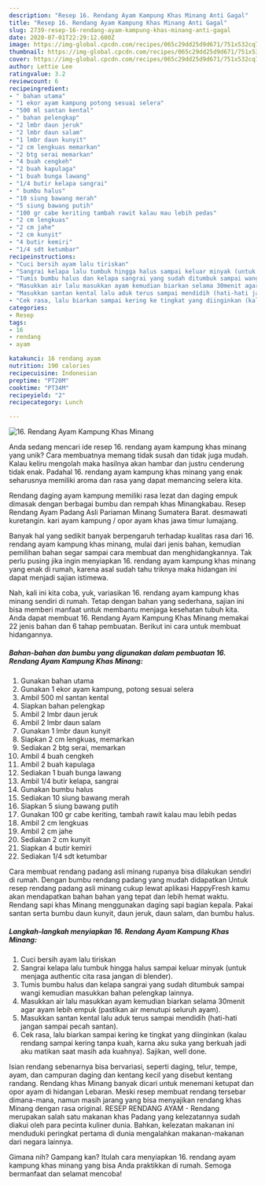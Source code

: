 ```yaml
---
description: "Resep 16. Rendang Ayam Kampung Khas Minang Anti Gagal"
title: "Resep 16. Rendang Ayam Kampung Khas Minang Anti Gagal"
slug: 2739-resep-16-rendang-ayam-kampung-khas-minang-anti-gagal
date: 2020-07-01T22:29:12.600Z
image: https://img-global.cpcdn.com/recipes/065c29dd25d9d671/751x532cq70/16-rendang-ayam-kampung-khas-minang-foto-resep-utama.jpg
thumbnail: https://img-global.cpcdn.com/recipes/065c29dd25d9d671/751x532cq70/16-rendang-ayam-kampung-khas-minang-foto-resep-utama.jpg
cover: https://img-global.cpcdn.com/recipes/065c29dd25d9d671/751x532cq70/16-rendang-ayam-kampung-khas-minang-foto-resep-utama.jpg
author: Lettie Lee
ratingvalue: 3.2
reviewcount: 6
recipeingredient:
- " bahan utama"
- "1 ekor ayam kampung potong sesuai selera"
- "500 ml santan kental"
- " bahan pelengkap"
- "2 lmbr daun jeruk"
- "2 lmbr daun salam"
- "1 lmbr daun kunyit"
- "2 cm lengkuas memarkan"
- "2 btg serai memarkan"
- "4 buah cengkeh"
- "2 buah kapulaga"
- "1 buah bunga lawang"
- "1/4 butir kelapa sangrai"
- " bumbu halus"
- "10 siung bawang merah"
- "5 siung bawang putih"
- "100 gr cabe keriting tambah rawit kalau mau lebih pedas"
- "2 cm lengkuas"
- "2 cm jahe"
- "2 cm kunyit"
- "4 butir kemiri"
- "1/4 sdt ketumbar"
recipeinstructions:
- "Cuci bersih ayam lalu tiriskan"
- "Sangrai kelapa lalu tumbuk hingga halus sampai keluar minyak (untuk menjaga authentic cita rasa jangan di blender)."
- "Tumis bumbu halus dan kelapa sangrai yang sudah ditumbuk sampai wangi kemudian masukkan bahan pelengkap lainnya."
- "Masukkan air lalu masukkan ayam kemudian biarkan selama 30menit agar ayam lebih empuk (pastikan air menutupi seluruh ayam)."
- "Masukkan santan kental lalu aduk terus sampai mendidih (hati-hati jangan sampai pecah santan)."
- "Cek rasa, lalu biarkan sampai kering ke tingkat yang diinginkan (kalau rendang sampai kering tanpa kuah, karna aku suka yang berkuah jadi aku matikan saat masih ada kuahnya). Sajikan, well done."
categories:
- Resep
tags:
- 16
- rendang
- ayam

katakunci: 16 rendang ayam 
nutrition: 190 calories
recipecuisine: Indonesian
preptime: "PT20M"
cooktime: "PT34M"
recipeyield: "2"
recipecategory: Lunch

---
```



![16. Rendang Ayam Kampung Khas Minang](https://img-global.cpcdn.com/recipes/065c29dd25d9d671/751x532cq70/16-rendang-ayam-kampung-khas-minang-foto-resep-utama.jpg)

Anda sedang mencari ide resep 16. rendang ayam kampung khas minang yang unik? Cara membuatnya memang tidak susah dan tidak juga mudah. Kalau keliru mengolah maka hasilnya akan hambar dan justru cenderung tidak enak. Padahal 16. rendang ayam kampung khas minang yang enak seharusnya memiliki aroma dan rasa yang dapat memancing selera kita.

Rendang daging ayam kampung memiliki rasa lezat dan daging empuk dimasak dengan berbagai bumbu dan rempah khas Minangkabau. Resep Rendang Ayam Padang Asli Pariaman Minang Sumatera Barat. desmawati kuretangin. kari ayam kampung / opor ayam khas jawa timur lumajang.

Banyak hal yang sedikit banyak berpengaruh terhadap kualitas rasa dari 16. rendang ayam kampung khas minang, mulai dari jenis bahan, kemudian pemilihan bahan segar sampai cara membuat dan menghidangkannya. Tak perlu pusing jika ingin menyiapkan 16. rendang ayam kampung khas minang yang enak di rumah, karena asal sudah tahu triknya maka hidangan ini dapat menjadi sajian istimewa.


Nah, kali ini kita coba, yuk, variasikan 16. rendang ayam kampung khas minang sendiri di rumah. Tetap dengan bahan yang sederhana, sajian ini bisa memberi manfaat untuk membantu menjaga kesehatan tubuh kita. Anda dapat membuat 16. Rendang Ayam Kampung Khas Minang memakai 22 jenis bahan dan 6 tahap pembuatan. Berikut ini cara untuk membuat hidangannya.

<!--inarticleads1-->

##### Bahan-bahan dan bumbu yang digunakan dalam pembuatan 16. Rendang Ayam Kampung Khas Minang:

1. Gunakan  bahan utama
1. Gunakan 1 ekor ayam kampung, potong sesuai selera
1. Ambil 500 ml santan kental
1. Siapkan  bahan pelengkap
1. Ambil 2 lmbr daun jeruk
1. Ambil 2 lmbr daun salam
1. Gunakan 1 lmbr daun kunyit
1. Siapkan 2 cm lengkuas, memarkan
1. Sediakan 2 btg serai, memarkan
1. Ambil 4 buah cengkeh
1. Ambil 2 buah kapulaga
1. Sediakan 1 buah bunga lawang
1. Ambil 1/4 butir kelapa, sangrai
1. Gunakan  bumbu halus
1. Sediakan 10 siung bawang merah
1. Siapkan 5 siung bawang putih
1. Gunakan 100 gr cabe keriting, tambah rawit kalau mau lebih pedas
1. Ambil 2 cm lengkuas
1. Ambil 2 cm jahe
1. Sediakan 2 cm kunyit
1. Siapkan 4 butir kemiri
1. Sediakan 1/4 sdt ketumbar


Cara membuat rendang padang asli minang rupanya bisa dilakukan sendiri di rumah. Dengan bumbu rendang padang yang mudah didapatkan Untuk resep rendang padang asli minang cukup lewat aplikasi HappyFresh kamu akan mendapatkan bahan bahan yang tepat dan lebih hemat waktu. Rendang sapi khas Minang menggunakan daging sapi bagian kepala. Pakai santan serta bumbu daun kunyit, daun jeruk, daun salam, dan bumbu halus. 

<!--inarticleads2-->

##### Langkah-langkah menyiapkan 16. Rendang Ayam Kampung Khas Minang:

1. Cuci bersih ayam lalu tiriskan
1. Sangrai kelapa lalu tumbuk hingga halus sampai keluar minyak (untuk menjaga authentic cita rasa jangan di blender).
1. Tumis bumbu halus dan kelapa sangrai yang sudah ditumbuk sampai wangi kemudian masukkan bahan pelengkap lainnya.
1. Masukkan air lalu masukkan ayam kemudian biarkan selama 30menit agar ayam lebih empuk (pastikan air menutupi seluruh ayam).
1. Masukkan santan kental lalu aduk terus sampai mendidih (hati-hati jangan sampai pecah santan).
1. Cek rasa, lalu biarkan sampai kering ke tingkat yang diinginkan (kalau rendang sampai kering tanpa kuah, karna aku suka yang berkuah jadi aku matikan saat masih ada kuahnya). Sajikan, well done.


Isian rendang sebenarnya bisa bervariasi, seperti daging, telur, tempe, ayam, dan campuran daging dan kentang kecil yang disebut kentang randang. Rendang khas Minang banyak dicari untuk menemani ketupat dan opor ayam di hidangan Lebaran. Meski resep membuat rendang tersebar dimana-mana, namun masih jarang yang bisa menyajikan rendang khas Minang dengan rasa original. RESEP RENDANG AYAM - Rendang merupakan salah satu makanan khas Padang yang kelezatannya sudah diakui oleh para pecinta kuliner dunia. Bahkan, kelezatan makanan ini menduduki peringkat pertama di dunia mengalahkan makanan-makanan dari negara lainnya. 

Gimana nih? Gampang kan? Itulah cara menyiapkan 16. rendang ayam kampung khas minang yang bisa Anda praktikkan di rumah. Semoga bermanfaat dan selamat mencoba!
